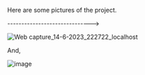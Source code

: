 Here are some pictures of the project.



------------------------------>




![Web capture_14-6-2023_222722_localhost](https://github.com/nabiluddin/Ecommerce-lite/assets/89702151/f62a4460-1786-4b58-a78b-bea9222eff35)


And, 


![image](https://github.com/nabiluddin/Ecommerce-lite/assets/89702151/a8ce33b4-6323-40c9-8225-afc759d6d9a1)


